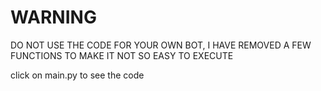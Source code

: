 # WARNING
DO NOT USE THE CODE FOR YOUR OWN BOT, I HAVE REMOVED A FEW FUNCTIONS TO MAKE IT NOT SO EASY TO EXECUTE

click on main.py to see the code
